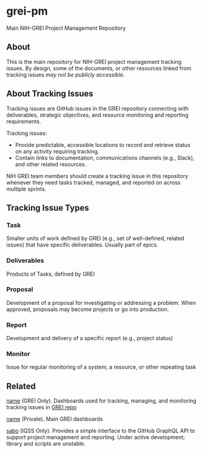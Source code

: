 # grei-pm
Main NIH-GREI Project Management Repository

## About
This is the main repository for NIH-GREI project management tracking issues. By design, some of the documents, or other resources linked from tracking issues _may not be publicly accessible_.

## About Tracking Issues
Tracking issues are GitHub issues in the GREI repository connecting with deliverables, strategic objectives, and resource monitoring and reporting requirements.

Tracking issues:
- Provide predictable, accessible locations to record and retrieve status on any activity requiring tracking.
- Contain links to documentation, communications channels (e.g., Slack), and other related resources.

NIH GREI team members should create a tracking issue in this repository whenever they need tasks tracked, managed, and reported on across multiple sprints.

## Tracking Issue Types
### Task
Smaller units of work defined by GREI (e.g., set of well-defined, related issues) that have specific deliverables. Usually part of epics.
### Deliverables
Products of Tasks, defined by GREI
### Proposal
Development of a proposal for investigating or addressing a problem. When approved, proposals may become projects or go into production. 
### Report
Development and delivery of a specific report (e.g., project status)
### Monitor
Issue for regular monitoring of a system, a resource, or other repeating task 

## Related
[name](url) (GREI Only). Dashboards used for tracking, managing, and monitoring tracking issues in [GREI repo](url)

[name](url) (Private). Main GREI dashboards

[sabo](https://github.com/IQSS/sabo) (IQSS Only). Provides a simple interface to the GitHub GraphQL API to support project management and reporting. Under active development; library and scripts are unstable.
